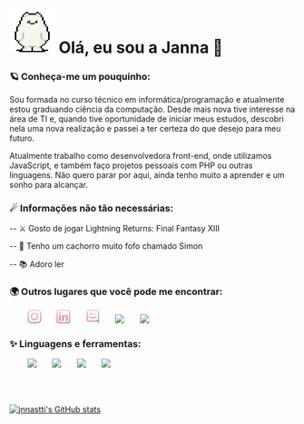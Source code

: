 <h1> <img src="./imgs/giphy.gif" width="80px" height="80px" />  Olá, eu sou a Janna 👋 </h1>

<h3> 🪐 Conheça-me um pouquinho: </h3>

<p> Sou formada no curso técnico em informática/programação e atualmente estou graduando ciência da computação. Desde mais nova tive 
interesse na área de TI e, quando tive oportunidade de iniciar meus estudos, descobri nela uma nova realização e passei a ter certeza 
do que desejo para meu futuro. </p>

<p> Atualmente trabalho como desenvolvedora front-end, onde utilizamos JavaScript, e também faço projetos pessoais com PHP ou outras 
linguagens. Não quero parar por aqui, ainda tenho muito a aprender e um sonho para alcançar. </p>

<h3> ☄ Informações não tão necessárias: </h3>

<p> -- ⚔ Gosto de jogar Lightning Returns: Final Fantasy XIII</p>
<p> -- 🐶 Tenho um cachorro muito fofo chamado Simon</p>
<p> -- 📚 Adoro ler </p>

<h3> 🌍 Outros lugares que você pode me encontrar: </h3>
&nbsp &nbsp &nbsp &nbsp <a href=""><img src="./imgs/instagram.png" /></a> &nbsp &nbsp &nbsp
<a href=""><img src="./imgs/linkedin.png" /></a> &nbsp &nbsp &nbsp
<a href=""><img src="./imgs/discordia.png" /></a> &nbsp &nbsp &nbsp
<a href=""><img src="./imgs/twitch.png" /></a> &nbsp &nbsp &nbsp
<a href=""><img src="./imgs/steam.png" /></a>

<h3> ✨ Linguagens e ferramentas: </h3>
&nbsp &nbsp &nbsp &nbsp <a href=""><img src="./imgs/php.png" /></a> &nbsp &nbsp &nbsp
<a href=""><img src="./imgs/javascript.png" /></a> &nbsp &nbsp &nbsp
<a href=""><img src="./imgs/html.png" /></a> &nbsp &nbsp &nbsp
<a href=""><img src="./imgs/css.png" /></a> &nbsp &nbsp &nbsp

<br/><br/>

[![jnnastti's GitHub stats](https://github-readme-stats.vercel.app/api?username=jnnastti&hide=prs,issues&count_private=true&show_icons=true&include_all_commits=true&theme=omni)](https://github.com/jnnastti/github-readme-stats)


